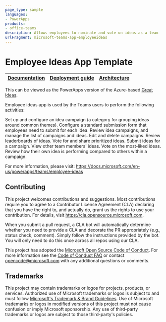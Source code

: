 ```yaml
---
page_type: sample
languages:
- PowerApps
products:
- office-teams
description: Allows employees to nominate and vote on ideas as a team
urlFragment: microsoft-teams-app-employeeideas
---
```


# Employee Ideas App Template

| [Documentation](https://github.com/OfficeDev/microsoft-teams-apps-employeeideas/wiki/Documentation) | [Deployment guide](https://github.com/OfficeDev/microsoft-teams-apps-employeeideas/wiki/Deployment-Guide) | [Architecture](https://github.com/OfficeDev/microsoft-teams-apps-employeeideas/wiki/Architecture) |
| ---- | ---- | ---- |

This can be viewed as the PowerApps version of the Azure-based [Great Ideas](https://github.com/OfficeDev/microsoft-teams-apps-greatideas).

Employee ideas app is used by the Teams users to perform the following activities:

Set up and configure an idea campaign (a category for grouping ideas around common themes).
Configure a standard submission form that employees need to submit for each idea.
Review idea campaigns, and manage the list of campaigns and ideas.
Edit and delete campaigns.
Review leaderboards of ideas.
Vote for and share prioritized ideas.
Submit ideas for a campaign.
View other team members' ideas.
Vote on the most-liked ideas.
Review how their own idea is performing compared to others within a campaign.

For more information, please visit: https://docs.microsoft.com/en-us/powerapps/teams/employee-ideas

## Contributing

This project welcomes contributions and suggestions.  Most contributions require you to agree to a
Contributor License Agreement (CLA) declaring that you have the right to, and actually do, grant us
the rights to use your contribution. For details, visit https://cla.opensource.microsoft.com.

When you submit a pull request, a CLA bot will automatically determine whether you need to provide
a CLA and decorate the PR appropriately (e.g., status check, comment). Simply follow the instructions
provided by the bot. You will only need to do this once across all repos using our CLA.

This project has adopted the [Microsoft Open Source Code of Conduct](https://opensource.microsoft.com/codeofconduct/).
For more information see the [Code of Conduct FAQ](https://opensource.microsoft.com/codeofconduct/faq/) or
contact [opencode@microsoft.com](mailto:opencode@microsoft.com) with any additional questions or comments.

## Trademarks

This project may contain trademarks or logos for projects, products, or services. Authorized use of Microsoft 
trademarks or logos is subject to and must follow 
[Microsoft's Trademark & Brand Guidelines](https://www.microsoft.com/en-us/legal/intellectualproperty/trademarks/usage/general).
Use of Microsoft trademarks or logos in modified versions of this project must not cause confusion or imply Microsoft sponsorship.
Any use of third-party trademarks or logos are subject to those third-party's policies.
